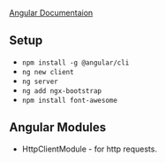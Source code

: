 [Angular Documentaion](https://angular.io)

## Setup

- `npm install -g @angular/cli`
- `ng new client`
- `ng server`
- `ng add ngx-bootstrap`
- `npm install font-awesome`

## Angular Modules

- HttpClientModule - for http requests.
